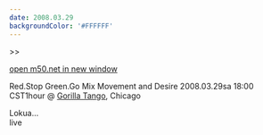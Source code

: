 ```yaml
---
date: 2008.03.29
backgroundColor: '#FFFFFF'
---
```


\>>

[open m50.net in new window  
](http://m50.net/)

Red.Stop Green.Go Mix Movement and Desire 2008.03.29sa 18:00 CST1hour @ [Gorilla Tango](http://www.gorillatango.com/), Chicago

Lokua...  
live